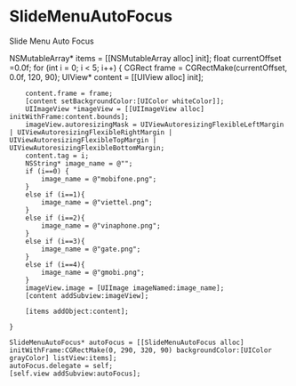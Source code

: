 SlideMenuAutoFocus
=======================

Slide Menu Auto Focus

NSMutableArray* items = [[NSMutableArray alloc] init];
    float currentOffset =0.0f;
    for (int i = 0; i < 5; i++) {
        CGRect frame = CGRectMake(currentOffset, 0.0f, 120, 90);
        UIView* content = [[UIView alloc] init];
        
        content.frame = frame;
        [content setBackgroundColor:[UIColor whiteColor]];
        UIImageView *imageView = [[UIImageView alloc] initWithFrame:content.bounds];
        imageView.autoresizingMask = UIViewAutoresizingFlexibleLeftMargin | UIViewAutoresizingFlexibleRightMargin | UIViewAutoresizingFlexibleTopMargin | UIViewAutoresizingFlexibleBottomMargin;
        content.tag = i;
        NSString* image_name = @"";
        if (i==0) {
            image_name = @"mobifone.png";
        }
        else if (i==1){
            image_name = @"viettel.png";
        }
        else if (i==2){
            image_name = @"vinaphone.png";
        }
        else if (i==3){
            image_name = @"gate.png";
        }
        else if (i==4){
            image_name = @"gmobi.png";
        }
        imageView.image = [UIImage imageNamed:image_name];
        [content addSubview:imageView];
        
        [items addObject:content];
        
    }
    
    SlideMenuAutoFocus* autoFocus = [[SlideMenuAutoFocus alloc] initWithFrame:CGRectMake(0, 290, 320, 90) backgroundColor:[UIColor grayColor] listView:items];
    autoFocus.delegate = self;
    [self.view addSubview:autoFocus];
